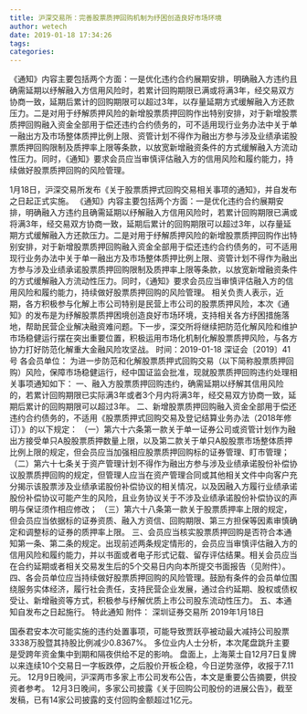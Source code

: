 ```yaml
---
title: 沪深交易所：完善股票质押回购机制为纾困创造良好市场环境
author: wetech
date: 2019-01-18 17:34:26
tags: 
categories: 
---
```

《通知》内容主要包括两个方面：一是优化违约合约展期安排，明确融入方违约且确需延期以纾解融入方信用风险时，若累计回购期限已满或将满3年，经交易双方协商一致，延期后累计的回购期限可以超过3年，以存量延期方式缓解融入方还款压力。二是对用于纾解质押风险的新增股票质押回购作出特别安排，对于新增股票质押回购融入资金全部用于偿还违约合约债务的，可不适用现行业务办法中关于单一融出方及市场整体质押比例上限、资管计划不得作为融出方参与涉及业绩承诺股票质押回购限制及质押率上限等条款，以放宽新增融资条件的方式缓解融入方流动性压力。同时，《通知》要求会员应当审慎评估融入方的信用风险和履约能力，持续做好股票质押回购的风险管理。
<!-- more -->
1月18日，沪深交易所发布《关于股票质押式回购交易相关事项的通知》，并自发布之日起正式实施。
《通知》内容主要包括两个方面：一是优化违约合约展期安排，明确融入方违约且确需延期以纾解融入方信用风险时，若累计回购期限已满或将满3年，经交易双方协商一致，延期后累计的回购期限可以超过3年，以存量延期方式缓解融入方还款压力。二是对用于纾解质押风险的新增股票质押回购作出特别安排，对于新增股票质押回购融入资金全部用于偿还违约合约债务的，可不适用现行业务办法中关于单一融出方及市场整体质押比例上限、资管计划不得作为融出方参与涉及业绩承诺股票质押回购限制及质押率上限等条款，以放宽新增融资条件的方式缓解融入方流动性压力。同时，《通知》要求会员应当审慎评估融入方的信用风险和履约能力，持续做好股票质押回购的风险管理。
相关负责人表示，近期，各方积极参与化解上市公司特别是民营上市公司的股票质押风险，本次《通知》的发布是为纾解股票质押困境创造良好市场环境，支持相关各方纾困措施落地，帮助民营企业解决融资难问题。下一步，深交所将继续把防范化解风险和维护市场稳健运行摆在突出重要位置，积极运用市场化机制化解股票质押风险，与各方协力打好防范化解重大金融风险攻坚战。
时间：2019-01-18
深证会〔2019〕41号
各会员单位：
为进一步防范和化解股票质押式回购交易（以下简称股票质押回购）风险，保障市场稳健运行，经中国证监会批准，现就股票质押回购违约处理相关事项通知如下：
一、融入方股票质押回购违约，确需延期以纾解其信用风险的，若累计回购期限已实际满3年或者3个月内将满3年，经交易双方协商一致，延期后累计的回购期限可以超过3年。
二、新增股票质押回购融入资金全部用于偿还违约合约债务的，不适用《股票质押式回购交易及登记结算业务办法（2018年修订）》的以下规定：
（一）第六十六条第一款关于单一证券公司或资管计划作为融出方接受单只A股股票质押数量上限，以及第二款关于单只A股股票市场整体质押比例上限的规定，但会员应当加强相应股票质押回购标的证券管理、盯市管理；
（二）第六十七条关于资产管理计划不得作为融出方参与涉及业绩承诺股份补偿协议股票质押回购的规定，但管理人应当在资产管理合同或其他相关文件中向客户充分揭示该股票涉及业绩承诺股份补偿协议的相关情况，以及因融入方履行业绩承诺股份补偿协议可能产生的风险，且业务协议关于不涉及业绩承诺股份补偿协议的声明与保证须作相应修改；
（三）第六十八条第一款关于股票质押率上限的规定，但会员应当依据标的证券资质、融入方资信、回购期限、第三方担保等因素审慎确定和调整标的证券的质押率上限。
三、会员应当核实股票质押回购是否符合本通知第一条、第二条的规定。出现前述两条规定情形的，会员应当审慎评估融入方的信用风险和履约能力，并以书面或者电子形式记载、留存评估结果。相关会员应当在合约延期或者相关交易发生后的5个交易日内向本所提交书面报告（见附件）。
四、各会员单位应当持续做好股票质押回购的风险管理。鼓励有条件的会员单位围绕服务实体经济，履行社会责任，支持民营企业发展，通过合约延期、股权或债权受让、新增融资等方式，积极参与纾解优质上市公司股东流动性压力。
五、本通知自发布之日起施行。
特此通知
附件：
深圳证券交易所
2019年1月18日
 
 
国泰君安本次可能实施的违约处置事项，可能导致贾跃亭被动最大减持公司股票3338万股暨其持股比例减少0.8367%。
多位业内人士分析，本次尾盘跳升主要是受跨年资金集中到期和隔夜供给不足的影响。
盘面上，上海莱士自12月7日复牌以来连续10个交易日一字板跌停，之后股价开板企稳，今日逆势涨停，收报于7.11元。
12月9日晚间，沪深两市多家上市公司发布公告，本文是重要公告摘要，供投资者参考。
12月3日晚间，多家公司披露《关于回购公司股份的进展公告》，截至发稿，已有14家公司披露的支付回购金额超过1亿元。

